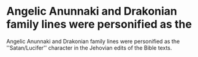 # Angelic Anunnaki and Drakonian family lines were personified as the

Angelic Anunnaki and Drakonian family lines were personified as the
''Satan/Lucifer'' character in the Jehovian edits of the Bible texts.